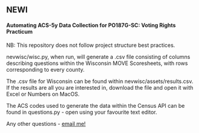 ## NEWI
#### Automating ACS-5y Data Collection for PO187G-SC: Voting Rights Practicum

NB: This repository does not follow project structure best practices.

nevwisc/wisc.py, when run, will generate a .csv file consisting of columns describing questions within the Wisconsin MOVE Scoresheets, with rows corresponding to every county.

The .csv file for Wisconsin can be found within nevwisc/assets/results.csv. If the results are all you are interested in, download the file and open it with Excel or Numbers on MacOS.

The ACS codes used to generate the data within the Census API can be found in questions.py - open using your favourite text editor.

Any other questions - [email me!](mailto:bdja2018@mymail.pomona.edu) 
